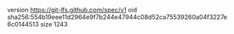 version https://git-lfs.github.com/spec/v1
oid sha256:554b19eee11d2964e9f7b244e47944c08d52ca75539260a04f3227e6c0144513
size 1243
